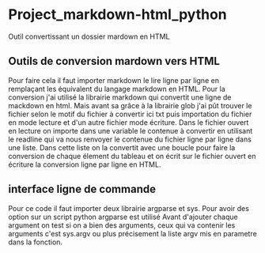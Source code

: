 # Project_markdown-html_python
Outil convertissant un dossier mardown en HTML


## Outils de conversion mardown vers HTML

Pour faire cela il faut importer markdown le lire ligne par ligne en remplaçant les équivalent du langage markdown en HTML.
Pour la conversion j'ai utilisé la librairie markdown qui convertit une ligne de mackdown en html. Mais avant sa grâce à la librairie glob j'ai pût trouver le fichier selon le motif du fichier à convertir ici txt puis importation du fichier en mode lecture et d'un autre fichier mode écriture.
Dans le fichier ouvert en lecture on importe dans une variable le contenue à convertir en utilisant le readline qui va nous renvoyer le contenue du fichier ligne par ligne dans une liste.
Dans cette liste on la convertit avec une boucle pour faire la conversion de chaque élement du tableau et on écrit sur le fichier ouvert en écriture la conversion ligne par ligne en HTML.

## interface ligne de commande

Pour ce code il faut importer deux librairie argparse et sys.
Pour avoir des option sur un script python argparse est utilisé
Avant d'ajouter chaque argument on test si on a bien des arguments, ceux qui va contenir les arguments c'est sys.argv
ou plus précisement la liste argv mis en parametre dans la fonction.


